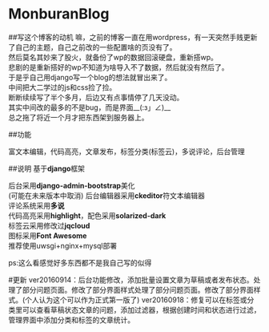 MonburanBlog
======================
##写这个博客的动机
嘛，之前的博客一直在用wordpress，有一天突然手贱更新了自己的主题，自己之前改的一些配置啥的页没有了。<br />
然后莫名其妙来了股火，就备份了wp的数据回滚硬盘，重新搭wp。<br />
悲剧的是重新搭好的wp不知道为啥导入不了数据，然后就没有然后了。<br />
于是乎自己用django写一个blog的想法就冒出来了。<br />
中间把大二学过的js和css捡了捡。<br />
断断续续写了半个多月，后边又有点事情停了几天没动。<br />
其实中间改的最多的不是bug，而是界面__(:з」∠)__<br />
总之拖了将近一个月才把东西架到服务器上。<br />

##功能

富文本编辑，代码高亮，文章发布，标签分类(标签云)，多说评论，后台管理

##说明
基于<b>django</b>框架<br />

后台采用<b>django-admin-bootstrap</b>美化<br />(可能在未来版本中取消)
后台编辑器采用<b>ckeditor</b>符文本编辑器<br />
评论系统采用<b>多说</b><br />
代码高亮采用<b>highlight</b>，配色采用<b>solarized-dark</b><br/>
标签云采用修改过<b>jqcloud</b><br />
图标采用<b>Font Awesome</b><br />
推荐使用uwsgi+nginx+mysql部署<br />

ps:这么看感觉好多东西都不是我自己写的似得

#更新
ver20160914：后台功能修改，添加批量设置文章为草稿或者发布状态。处理了部分问题页面。修改了部分界面样式处理了部分问题页面。修改了部分界面样式。(个人认为这个可以作为正式第一版了)
ver20160918：修复可以在标签或分类里可以查看草稿状态文章的问题，添加过滤器，根据创建时间和状态进行过滤，管理界面中添加分类和标签的文章统计。
